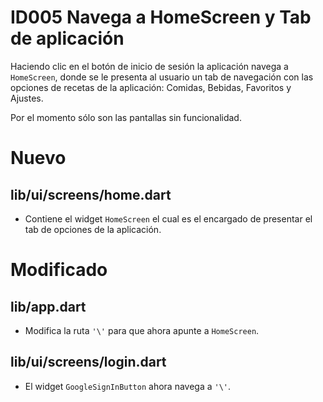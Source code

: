 # ID005 Navega a HomeScreen y Tab de aplicación

Haciendo clic en el botón de inicio de sesión la aplicación navega a
`HomeScreen`, donde se le presenta al usuario un tab de navegación
con las opciones de recetas de la aplicación: Comidas, Bebidas, 
Favoritos y Ajustes.

Por el momento sólo son las pantallas sin funcionalidad.

# Nuevo
## lib/ui/screens/home.dart
- Contiene el widget `HomeScreen` el cual es el encargado de
  presentar el tab de opciones de la aplicación.

# Modificado
## lib/app.dart
- Modifica la ruta `'\'` para que ahora apunte a `HomeScreen`.

## lib/ui/screens/login.dart
- El widget `GoogleSignInButton` ahora navega a `'\'`.